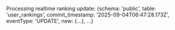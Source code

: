 Processing realtime ranking update: {schema: 'public', table: 'user_rankings', commit_timestamp: '2025-09-04T06:47:28.173Z', eventType: 'UPDATE', new: {…}, …}